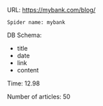 URL: https://mybank.com/blog/

    Spider name: mybank

DB Schema:
- title
- date
- link
- content

Time: 12.98

Number of articles: 50
